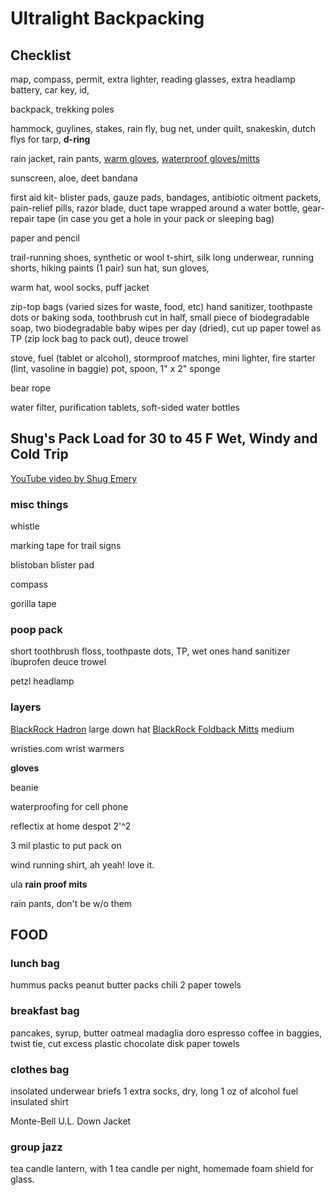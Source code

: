 # Ultralight Backpacking 

## Checklist

map, compass, permit, extra lighter, reading glasses, extra headlamp battery, car key, id, 

backpack, trekking poles

hammock, guylines, stakes, rain fly, bug net, under quilt, snakeskin, dutch flys for tarp, **d-ring** 

rain jacket, rain pants, [warm gloves](https://www.rei.com/product/136766/rei-co-op-polartec-power-stretch-gloves), [waterproof gloves/mitts](https://www.rei.com/product/136770/rei-co-op-minimalist-gtx-mittens)

sunscreen, aloe, deet
bandana

first aid kit- 
blister pads, gauze pads, bandages, 
antibiotic oitment packets, pain-relief pills, 
razor blade, duct tape wrapped around a water bottle, 
gear-repair tape (in case you get a hole in your pack or sleeping bag)

paper and pencil

trail-running shoes, 
synthetic or wool t-shirt, 
silk long underwear,
running shorts,
hiking paints (1 pair)
sun hat,
sun gloves,

warm hat, wool socks, puff jacket

zip-top bags (varied sizes for waste, food, etc)
hand sanitizer, 
toothpaste dots or baking soda, 
toothbrush cut in half, 
small piece of biodegradable soap, 
two biodegradable baby wipes per day (dried), 
cut up paper towel as TP (zip lock bag to pack out),
deuce trowel


stove, fuel (tablet or alcohol), stormproof matches, mini lighter, fire starter (lint, vasoline in baggie) pot, spoon, 1" x 2" sponge

bear rope

water filter, purification tablets,
soft-sided water bottles


## Shug's Pack Load for 30 to 45 F Wet, Windy and Cold Trip

[YouTube video by Shug Emery](https://youtu.be/jTG38sxvKTo)

### misc things

whistle

marking tape for trail signs

blistoban blister pad

compass

gorilla tape

### poop pack
short toothbrush
floss,
toothpaste dots,
TP,
wet ones
hand sanitizer
ibuprofen
deuce trowel

petzl headlamp

### layers

[BlackRock Hadron](https://www.blackrockgear.com/product-page/blackrock-hadron) large down hat
[BlackRock Foldback Mitts](https://www.blackrockgear.com/product-page/foldback-mitts-in-silicone) medium 

wristies.com wrist warmers

**gloves**

beanie

waterproofing for cell phone

reflectix at home despot 2'^2

3 mil plastic to put pack on

wind running shirt, ah yeah! love it.

ula **rain proof mits**

rain pants, don't be w/o them

## FOOD


### lunch bag
  hummus packs
  peanut butter packs
  chili
  2 paper towels
  

### breakfast bag
pancakes, syrup, butter
oatmeal
madaglia doro espresso coffee in baggies, twist tie, cut excess plastic
chocolate disk
paper towels

### clothes bag
insolated underwear
briefs 1 extra
socks, dry, long
1 oz of alcohol fuel
insulated shirt

Monte-Bell U.L. Down Jacket

### group jazz
tea candle lantern, with 1 tea candle per night, homemade foam shield for glass.







